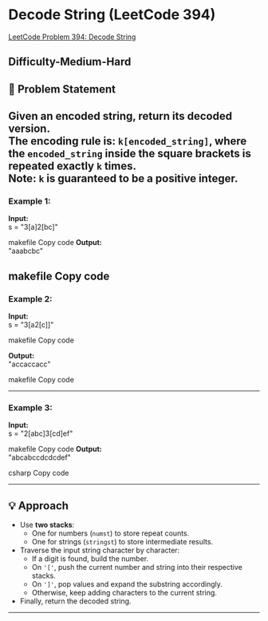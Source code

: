 # Decode String (LeetCode 394)

[LeetCode Problem 394: Decode String](https://leetcode.com/problems/decode-string/?utm_source=chatgpt.com)

Difficulty-Medium-Hard
---
## 📌 Problem Statement

Given an encoded string, return its decoded version.  
The encoding rule is: `k[encoded_string]`, where the `encoded_string` inside the square brackets is repeated exactly `k` times.  
Note: `k` is guaranteed to be a positive integer.
---

### Example 1:
**Input:**  
s = "3[a]2[bc]"

makefile
Copy code
**Output:**  
"aaabcbc"

makefile
Copy code
---

### Example 2:
**Input:**  
s = "3[a2[c]]"

makefile
Copy code

**Output:**  
"accaccacc"

makefile
Copy code

---
### Example 3:
**Input:**  
s = "2[abc]3[cd]ef"

makefile
Copy code
**Output:**  
"abcabccdcdcdef"

csharp
Copy code

---

## 💡 Approach


- Use **two stacks**:  
  - One for numbers (`numst`) to store repeat counts.  
  - One for strings (`stringst`) to store intermediate results.  
- Traverse the input string character by character:  
  - If a digit is found, build the number.  
  - On `'['`, push the current number and string into their respective stacks.  
  - On `']'`, pop values and expand the substring accordingly.  
  - Otherwise, keep adding characters to the current string.  
- Finally, return the decoded string.

---
